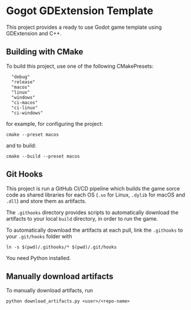 # Gogot GDExtension Template

This project provides a ready to use Godot game template using GDExtension and
C++.

## Building with CMake

To build this project, use one of the following CMakePresets:

```shell
  "debug"
  "release"
  "macos"
  "linux"
  "windows"
  "ci-macos"
  "ci-linux"
  "ci-windows"
  ```

  for example, for configuring the project:

  ```shell
  cmake --preset macos
  ```

  and to build:

  ```shell
  cmake --build --preset macos
  ```

## Git Hooks

This project is run a GitHub CI/CD pipeline which builds the game sorce code as
shared libraries for each OS (`.so` for Linux, `.dylib` for macOS and `.dll`)
and store them as artifacts.

The `.githooks` directory provides scripts to automatically download the
artifacts to your local `build` directory, in order to run the game.

To automatically download the artifacts at each pull, link the `.githooks` to
your `.git/hooks` folder with

```shell
ln -s $(pwd)/.githooks/* $(pwd)/.git/hooks
```

You need Python installed.

## Manually download artifacts

To manually download artifacts, run

```shell
python download_artifacts.py <user>/<repo-name>
```
